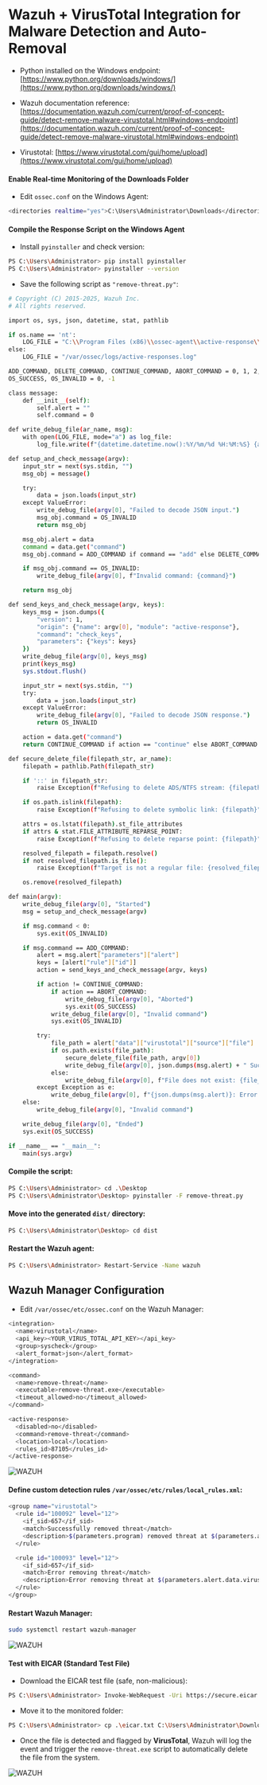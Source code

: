 # Wazuh + VirusTotal Integration for Malware Detection and Auto-Removal

- Python installed on the Windows endpoint: [https://www.python.org/downloads/windows/](https://www.python.org/downloads/windows/)

- Wazuh documentation reference: [https://documentation.wazuh.com/current/proof-of-concept-guide/detect-remove-malware-virustotal.html#windows-endpoint](https://documentation.wazuh.com/current/proof-of-concept-guide/detect-remove-malware-virustotal.html#windows-endpoint)

- Virustotal: [https://www.virustotal.com/gui/home/upload](https://www.virustotal.com/gui/home/upload)

#### Enable Real-time Monitoring of the Downloads Folder

- Edit `ossec.conf` on the Windows Agent:

```sh
<directories realtime="yes">C:\Users\Administrator\Downloads</directories>
```

#### Compile the Response Script on the Windows Agent

- Install `pyinstaller` and check version:

```sh
PS C:\Users\Administrator> pip install pyinstaller
PS C:\Users\Administrator> pyinstaller --version
```

- Save the following script as `"remove-threat.py"`:

```sh
# Copyright (C) 2015-2025, Wazuh Inc.
# All rights reserved.

import os, sys, json, datetime, stat, pathlib

if os.name == 'nt':
    LOG_FILE = "C:\\Program Files (x86)\\ossec-agent\\active-response\\active-responses.log"
else:
    LOG_FILE = "/var/ossec/logs/active-responses.log"

ADD_COMMAND, DELETE_COMMAND, CONTINUE_COMMAND, ABORT_COMMAND = 0, 1, 2, 3
OS_SUCCESS, OS_INVALID = 0, -1

class message:
    def __init__(self):
        self.alert = ""
        self.command = 0

def write_debug_file(ar_name, msg):
    with open(LOG_FILE, mode="a") as log_file:
        log_file.write(f"{datetime.datetime.now():%Y/%m/%d %H:%M:%S} {ar_name}: {msg}\n")

def setup_and_check_message(argv):
    input_str = next(sys.stdin, "")
    msg_obj = message()

    try:
        data = json.loads(input_str)
    except ValueError:
        write_debug_file(argv[0], "Failed to decode JSON input.")
        msg_obj.command = OS_INVALID
        return msg_obj

    msg_obj.alert = data
    command = data.get("command")
    msg_obj.command = ADD_COMMAND if command == "add" else DELETE_COMMAND if command == "delete" else OS_INVALID

    if msg_obj.command == OS_INVALID:
        write_debug_file(argv[0], f"Invalid command: {command}")

    return msg_obj

def send_keys_and_check_message(argv, keys):
    keys_msg = json.dumps({
        "version": 1,
        "origin": {"name": argv[0], "module": "active-response"},
        "command": "check_keys",
        "parameters": {"keys": keys}
    })
    write_debug_file(argv[0], keys_msg)
    print(keys_msg)
    sys.stdout.flush()

    input_str = next(sys.stdin, "")
    try:
        data = json.loads(input_str)
    except ValueError:
        write_debug_file(argv[0], "Failed to decode JSON response.")
        return OS_INVALID

    action = data.get("command")
    return CONTINUE_COMMAND if action == "continue" else ABORT_COMMAND if action == "abort" else OS_INVALID

def secure_delete_file(filepath_str, ar_name):
    filepath = pathlib.Path(filepath_str)

    if '::' in filepath_str:
        raise Exception(f"Refusing to delete ADS/NTFS stream: {filepath_str}")

    if os.path.islink(filepath):
        raise Exception(f"Refusing to delete symbolic link: {filepath}")

    attrs = os.lstat(filepath).st_file_attributes
    if attrs & stat.FILE_ATTRIBUTE_REPARSE_POINT:
        raise Exception(f"Refusing to delete reparse point: {filepath}")

    resolved_filepath = filepath.resolve()
    if not resolved_filepath.is_file():
        raise Exception(f"Target is not a regular file: {resolved_filepath}")

    os.remove(resolved_filepath)

def main(argv):
    write_debug_file(argv[0], "Started")
    msg = setup_and_check_message(argv)

    if msg.command < 0:
        sys.exit(OS_INVALID)

    if msg.command == ADD_COMMAND:
        alert = msg.alert["parameters"]["alert"]
        keys = [alert["rule"]["id"]]
        action = send_keys_and_check_message(argv, keys)

        if action != CONTINUE_COMMAND:
            if action == ABORT_COMMAND:
                write_debug_file(argv[0], "Aborted")
                sys.exit(OS_SUCCESS)
            write_debug_file(argv[0], "Invalid command")
            sys.exit(OS_INVALID)

        try:
            file_path = alert["data"]["virustotal"]["source"]["file"]
            if os.path.exists(file_path):
                secure_delete_file(file_path, argv[0])
                write_debug_file(argv[0], json.dumps(msg.alert) + " Successfully removed threat")
            else:
                write_debug_file(argv[0], f"File does not exist: {file_path}")
        except Exception as e:
            write_debug_file(argv[0], f"{json.dumps(msg.alert)}: Error removing threat: {str(e)}")
    else:
        write_debug_file(argv[0], "Invalid command")

    write_debug_file(argv[0], "Ended")
    sys.exit(OS_SUCCESS)

if __name__ == "__main__":
    main(sys.argv)
```

#### Compile the script:

```sh
PS C:\Users\Administrator> cd .\Desktop
PS C:\Users\Administrator\Desktop> pyinstaller -F remove-threat.py
```

#### Move into the generated `dist/` directory:

```sh
PS C:\Users\Administrator\Desktop> cd dist
```

#### Restart the Wazuh agent:

```sh
PS C:\Users\Administrator> Restart-Service -Name wazuh
```

## Wazuh Manager Configuration

- Edit `/var/ossec/etc/ossec.conf` on the Wazuh Manager:

```sh
<integration>
  <name>virustotal</name>
  <api_key><YOUR_VIRUS_TOTAL_API_KEY></api_key>
  <group>syscheck</group>
  <alert_format>json</alert_format>
</integration>

<command>
  <name>remove-threat</name>
  <executable>remove-threat.exe</executable>
  <timeout_allowed>no</timeout_allowed>
</command>

<active-response>
  <disabled>no</disabled>
  <command>remove-threat</command>
  <location>local</location>
  <rules_id>87105</rules_id>
</active-response>
```

![WAZUH](/Wazuh/assets/16.png)

#### Define custom detection rules `/var/ossec/etc/rules/local_rules.xml`:

```sh
<group name="virustotal">
  <rule id="100092" level="12">
    <if_sid>657</if_sid>
    <match>Successfully removed threat</match>
    <description>$(parameters.program) removed threat at $(parameters.alert.data.virustotal.source.file)</description>
  </rule>

  <rule id="100093" level="12">
    <if_sid>657</if_sid>
    <match>Error removing threat</match>
    <description>Error removing threat at $(parameters.alert.data.virustotal.source.file)</description>
  </rule>
</group>
```

#### Restart Wazuh Manager:

```sh
sudo systemctl restart wazuh-manager
```

![WAZUH](/Wazuh/assets/17.png)

#### Test with EICAR (Standard Test File)

- Download the EICAR test file (safe, non-malicious):

```sh
PS C:\Users\Administrator> Invoke-WebRequest -Uri https://secure.eicar.org/eicar.com.txt -OutFile eicar.txt
```

- Move it to the monitored folder:

```sh
PS C:\Users\Administrator> cp .\eicar.txt C:\Users\Administrator\Downloads
```

- Once the file is detected and flagged by **VirusTotal**, Wazuh will log the event and trigger the `remove-threat.exe` script to automatically delete the file from the system.

![WAZUH](/Wazuh/assets/18.png)
